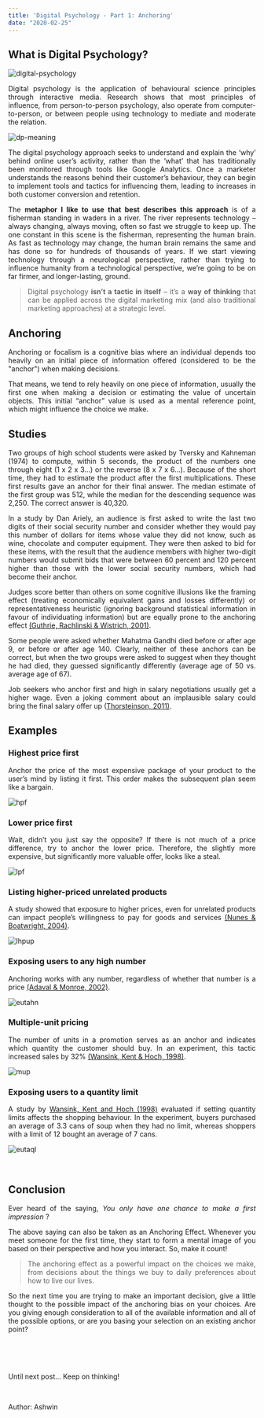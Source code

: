 ```yaml
---
title: 'Digital Psychology - Part 1: Anchoring'
date: "2020-02-25"
---
```


<div align="justify">

## What is Digital Psychology?

![digital-psychology](./photo-1.png)

Digital psychology is the application of behavioural science principles through interactive media. Research shows that most principles of influence, from person-to-person psychology, also operate from computer-to-person, or between people using technology to mediate and moderate the relation.

![dp-meaning](./photo-2.jpeg)

The digital psychology approach seeks to understand and explain the ‘why’ behind online user’s activity, rather than the ‘what’ that has traditionally been monitored through tools like Google Analytics. Once a marketer understands the reasons behind their customer’s behaviour, they can begin to implement tools and tactics for influencing them, leading to increases in both customer conversion and retention.

The **metaphor I like to use that best describes this approach** is of a fisherman standing in waders in a river. The river represents technology – always changing, always moving, often so fast we struggle to keep up.  The one constant in this scene is the fisherman, representing the human brain.  As fast as technology may change, the human brain remains the same and has done so for hundreds of thousands of years.  If we start viewing technology through a neurological perspective, rather than trying to influence humanity from a technological perspective, we’re going to be on far firmer, and longer-lasting, ground.

> Digital psychology **isn’t a tactic in itself** – it’s a **way of thinking** that can be applied across the digital marketing mix (and also traditional marketing approaches) at a strategic level.

## Anchoring

Anchoring or focalism is a cognitive bias where an individual depends too heavily on an initial piece of information offered (considered to be the "anchor") when making decisions.

That means, we tend to rely heavily on one piece of information, usually the first one when making a decision or estimating the value of uncertain objects. This initial “anchor” value is used as a mental reference point, which might influence the choice we make.

## Studies

Two groups of high school students were asked by Tversky and Kahneman (1974) to compute, within 5 seconds, the product of the numbers one through eight (1 x 2 x 3…) or the reverse (8 x 7 x 6…). Because of the short time, they had to estimate the product after the first multiplications. These first results gave an anchor for their final answer. The median estimate of the first group was 512, while the median for the descending sequence was 2,250. The correct answer is 40,320.

In a study by Dan Ariely, an audience is first asked to write the last two digits of their social security number and consider whether they would pay this number of dollars for items whose value they did not know, such as wine, chocolate and computer equipment. They were then asked to bid for these items, with the result that the audience members with higher two-digit numbers would submit bids that were between 60 percent and 120 percent higher than those with the lower social security numbers, which had become their anchor.

Judges score better than others on some cognitive illusions like the framing effect (treating economically equivalent gains and losses differently) or representativeness heuristic (ignoring background statistical information in favour of individuating information) but are equally prone to the anchoring effect [(Guthrie, Rachlinski & Wistrich, 2001)](https://papers.ssrn.com/sol3/papers.cfm?abstract_id=257634).

Some people were asked whether Mahatma Gandhi died before or after age 9, or before or after age 140. Clearly, neither of these anchors can be correct, but when the two groups were asked to suggest when they thought he had died, they guessed significantly differently (average age of 50 vs. average age of 67).

Job seekers who anchor first and high in salary negotiations usually get a higher wage. Even a joking comment about an implausible salary could bring the final salary offer up ([Thorsteinson, 2011)](http://onlinelibrary.wiley.com/doi/10.1111/j.1559-1816.2011.00779.x/abstract).

## Examples

### Highest price first

Anchor the price of the most expensive package of your product to the user’s mind by listing it first. This order makes the subsequent plan seem like a bargain.

![hpf](./example-1.png)

### Lower price first

Wait, didn’t you just say the opposite? If there is not much of a price difference, try to anchor the lower price. Therefore, the slightly more expensive, but significantly more valuable offer, looks like a steal.

![lpf](./example-2.png)

### Listing higher-priced unrelated products

A study showed that exposure to higher prices, even for unrelated products can impact people’s willingness to pay for goods and services [(Nunes & Boatwright, 2004)](https://msbfile03.usc.edu/digitalmeasures/jnunes/intellcont/Incidental%20Prices-1.pdf).

![lhpup](./example-3.png)

### Exposing users to any high number

Anchoring works with any number, regardless of whether that number is a price [(Adaval & Monroe, 2002)](http://www.jstor.org/stable/10.1086/338212?seq=1#page_scan_tab_contents).

![eutahn](./example-4.png)

### Multiple-unit pricing

The number of units in a promotion serves as an anchor and indicates which quantity the customer should buy. In an experiment, this tactic increased sales by 32% [(Wansink, Kent & Hoch, 1998)](http://foodpsychology.cornell.edu/sites/default/files/unmanaged_files/Anchoring-JMR-1998.pdf).

![mup](./example-5.png)

### Exposing users to a quantity limit

A study by [Wansink, Kent and Hoch (1998)](http://foodpsychology.cornell.edu/sites/default/files/unmanaged_files/Anchoring-JMR-1998.pdf) evaluated if setting quantity limits affects the shopping behaviour. In the experiment, buyers purchased an average of 3.3 cans of soup when they had no limit, whereas shoppers with a limit of 12 bought an average of 7 cans.

![eutaql](./example-6.png)

<br>

## Conclusion

Ever heard of the saying, *You only have one chance to make a first impression* ?

The above saying can also be taken as an Anchoring Effect. Whenever you meet someone for the first time, they start to form a mental image of you based on their perspective and how you interact. So, make it count!

> The anchoring effect as a powerful impact on the choices we make, from decisions about the things we buy to daily preferences about how to live our lives.

So the next time you are trying to make an important decision, give a little thought to the possible impact of the anchoring bias on your choices. Are you giving enough consideration to all of the available information and all of the possible options, or are you basing your selection on an existing anchor point?

</div>

<br>
<br>
<br>

Until next post... Keep on thinking!

<br>

Author: Ashwin